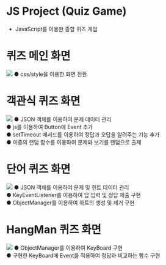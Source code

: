 # JS Project (Quiz Game)
- JavaScript를 이용한 종합 퀴즈 게임

# 퀴즈 메인 화면
<img src ="https://postfiles.pstatic.net/MjAxOTA1MTNfMTQ5/MDAxNTU3NzUxNzM4MDQ3.pNHdBnd5cWwDwp6sFBW2BnwVfESkTDnugyb1AlyxYY8g.fjgiNRDvTq5Tpy-fTrnr4nl_1MNcw9tLmtuURV9miJUg.PNG.jsh2583/%ED%80%B4%EC%A6%88_%EC%8B%9C%EC%9E%91_%ED%99%94%EB%A9%B4.png?type=w773"/>
  ● css/style을 이용한 화면 전환


# 객관식 퀴즈 화면
<img src ="https://postfiles.pstatic.net/MjAxOTA1MTNfNDIg/MDAxNTU3NzUxNzc2ODE3.4tJ_fExW0mQaiNlxoW598i1ZjVNvdChjY7TqOONg0Qog.qIFeq4Ra0OmTIyGJQ0YLYHhEmm7q1gmWEyB12Fm6kAYg.PNG.jsh2583/%EA%B0%9D%EA%B4%80%EC%8B%9D_%ED%80%B4%EC%A6%88_%ED%99%94%EB%A9%B4.png?type=w773"/>
● JSON 객체를 이용하여 문제 데이터 관리</br>
● js를 이용하여 Button에 Event 추가 </br>
● setTimeout 메서드를 이용하여 정답과 오답을 알려주는 기능 추가 </br>
● 이중의 랜덤 함수를 이용하여 문제와 보기를 랜덤으로 출제 </br>

# 단어 퀴즈 화면
<img src = "https://postfiles.pstatic.net/MjAxOTA1MTNfMTIg/MDAxNTU3NzUxNzU4NTg5.k9JczgoiKUQbMXvAPIRcKkVImMpfhVdW8_x4NeyhG6og.K1dqKzEJfB0x5AlT-zV2Ue8QetydW6XZa_vdGgyI_Pgg.PNG.jsh2583/%EB%8B%A8%EC%96%B4_%ED%80%B4%EC%A6%88_%ED%99%94%EB%A9%B4.png?type=w773"/>
● JSON 객체를 이용하여 문제 및 힌트 데이터 관리</br>
● KeyEventListener를 이용하여 답 입력 및 정답 제출 구현</br>
● ObjectManager를 이용하여 하트의 생성 및 제거 구현</br>

# HangMan 퀴즈 화면
<img src = "https://postfiles.pstatic.net/MjAxOTA1MTNfMjIx/MDAxNTU3NzUxNzkyNjQ0.SWCR6ll8Wq5r-7BTA7AfbZ820OPpUBvMEZZpbUlZO80g.u-8-EATjdZTGbmsRlzcJOUn7kDu7J29uZHBuSWPg7s0g.PNG.jsh2583/%ED%96%89%EB%A7%A8_%ED%99%94%EB%A9%B4.png?type=w773"/>
● ObjectManager를 이용하여 KeyBoard 구현</br>
● 구현한 KeyBoard에 Event를 적용하여 정답과 비교하는 함수 구현</br>

